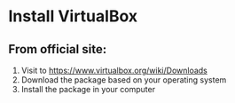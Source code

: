 # Install VirtualBox

From official site:
-------------------

1. Visit to https://www.virtualbox.org/wiki/Downloads
2. Download the package based on your operating system
3. Install the package in your computer